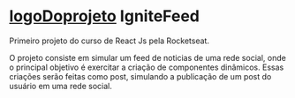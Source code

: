 # [logoDoprojeto](https://github.com/RafaelDesenvolvedor1/rocketseat/blob/main/ReactJS/igniteFeed/src/assets/ignite-logo.svg) IgniteFeed

Primeiro projeto do curso de React Js pela Rocketseat.

O projeto consiste em simular um feed de noticias de uma rede social, onde o principal objetivo é exercitar a criação de componentes dinâmicos. Essas criações serão feitas como post, simulando a publicação de um post do usuário em uma rede social.
